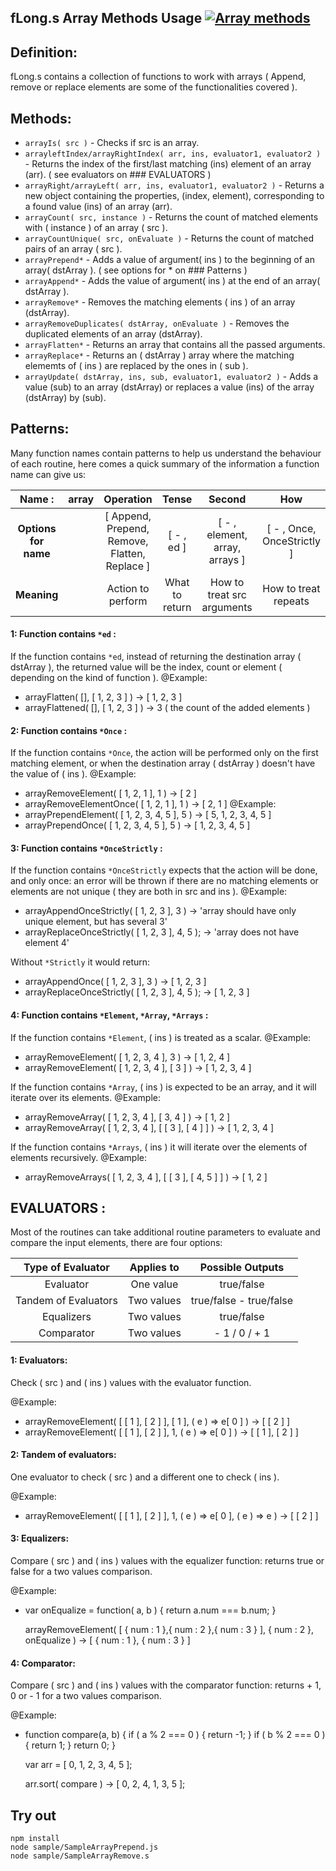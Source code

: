 ## fLong.s Array Methods Usage [![Array methods](https://travis-ci.org/Wandalen/wTools.svg?branch=master)](https://github.com/Wandalen/wTools/blob/master/out.debug/dwtools/abase/l0/fLong.s)


## Definition:

  fLong.s contains a collection of functions to work with arrays ( Append, remove or replace elements are some of the functionalities covered ).


## Methods:

  * `arrayIs( src )` - Checks if src is an array.
  * `arrayleftIndex/arrayRightIndex( arr, ins, evaluator1, evaluator2 )` - Returns the index of the first/last matching (ins) element of an array (arr).
    ( see evaluators on ### EVALUATORS )
  * `arrayRight/arrayLeft( arr, ins, evaluator1, evaluator2 )` - Returns a new object containing the properties, (index, element), corresponding to
    a found value (ins) of an array (arr).
  * `arrayCount( src, instance )` - Returns the count of matched elements with ( instance ) of an array ( src ).  
  * `arrayCountUnique( src, onEvaluate )` - Returns the count of matched pairs of an array ( src ).
  * `arrayPrepend*` - Adds a value of argument( ins ) to the beginning of an array( dstArray ).
    ( see options for * on ### Patterns )
  * `arrayAppend*` - Adds the value of argument( ins ) at the end of an array( dstArray ).
  * `arrayRemove*` - Removes the matching elements ( ins ) of an array (dstArray).
  * `arrayRemoveDuplicates( dstArray, onEvaluate )` - Removes the duplicated elements of an array (dstArray).
  * `arrayFlatten*` - Returns an array that contains all the passed arguments.
  * `arrayReplace*` - Returns an ( dstArray ) array where the matching elememts of ( ins ) are replaced by the ones in ( sub ).
  * `arrayUpdate( dstArray, ins, sub, evaluator1, evaluator2 )` - Adds a value (sub) to an array (dstArray) or replaces a value (ins) of the array (dstArray) by (sub).


## Patterns:

  Many function names contain patterns to help us understand the behaviour of each routine, here comes a quick summary of the information a function name can
  give us:

  | **Name :** | array | **Operation** | **Tense** | **Second** | **How** |
  | :---: | :---: | :---: | :---: | :---: | :---: |
  | **Options for name** | | [ Append, Prepend, Remove, Flatten, Replace ] | [ - , ed ] | [ - , element, array, arrays ] | [ - , Once, OnceStrictly ] |
  | **Meaning** | | Action to perform | What to return | How to treat src arguments | How to treat repeats |

#### 1: Function contains `*ed` :

  If the function contains `*ed`, instead of returning the destination array ( dstArray ), the returned value will be
  the index, count or element ( depending on the kind of function ).
  @Example:
  - arrayFlatten( [], [ 1, 2, 3 ] ) -> [ 1, 2, 3 ]
  - arrayFlattened( [], [ 1, 2, 3 ] ) -> 3 ( the count of the added elements )

#### 2: Function contains `*Once` :

  If the function contains `*Once`, the action will be performed only on the first matching element, or when
  the destination array ( dstArray ) doesn't have the value of ( ins ).
  @Example:
  - arrayRemoveElement( [ 1, 2, 1 ], 1 ) -> [ 2 ]
  - arrayRemoveElementOnce( [ 1, 2, 1 ], 1 ) -> [ 2, 1 ]
  @Example:
  - arrayPrependElement( [ 1, 2, 3, 4, 5 ], 5 ) -> [ 5, 1, 2, 3, 4, 5 ]
  - arrayPrependOnce( [ 1, 2, 3, 4, 5 ], 5 ) -> [ 1, 2, 3, 4, 5 ]

#### 3: Function contains `*OnceStrictly` :

  If the function contains `*OnceStrictly` expects that the action will be done, and only once: an error will be thrown if there are no matching elements or elements are not unique ( they are both in src and ins ).
  @Example:
  - arrayAppendOnceStrictly( [ 1, 2, 3 ], 3 ) -> 'array should have only unique element, but has several 3'
  - arrayReplaceOnceStrictly( [ 1, 2, 3 ], 4, 5 ); -> 'array does not have element 4'

  Without `*Strictly` it would return:
  - arrayAppendOnce( [ 1, 2, 3 ], 3 ) -> [ 1, 2, 3 ]
  - arrayReplaceOnceStrictly( [ 1, 2, 3 ], 4, 5 ); -> [ 1, 2, 3 ]

#### 4: Function contains `*Element`, `*Array`, `*Arrays` :

  If the function contains `*Element`, ( ins ) is treated as a scalar.
  @Example:
  - arrayRemoveElement( [ 1, 2, 3, 4 ], 3 ) -> [ 1, 2, 4 ]
  - arrayRemoveElement( [ 1, 2, 3, 4 ], [ 3 ] ) -> [ 1, 2, 3, 4 ]

  If the function contains `*Array`, ( ins ) is expected to be an array, and it will iterate over its elements.
  @Example:
  - arrayRemoveArray( [ 1, 2, 3, 4 ], [ 3, 4 ] ) -> [ 1, 2 ]
  - arrayRemoveArray( [ 1, 2, 3, 4 ], [ [ 3 ], [ 4 ] ] ) -> [ 1, 2, 3, 4 ]

  If the function contains `*Arrays`, ( ins ) it will iterate over the elements of elements recursively.
  @Example:
  - arrayRemoveArrays( [ 1, 2, 3, 4 ], [ [ 3 ], [ 4, 5 ] ] ) -> [ 1, 2 ]


## EVALUATORS :

  Most of the routines can take additional routine parameters to evaluate and compare the input elements, there are four options:

  | **Type of Evaluator** | **Applies to** | **Possible Outputs** |
  | :---: | :---: | :---: |
  | Evaluator | One value | true/false |
  | Tandem of Evaluators| Two values | true/false - true/false |
  | Equalizers | Two values | true/false |
  | Comparator | Two values | - 1 / 0 / + 1 |

#### 1: Evaluators:

  Check ( src ) and ( ins ) values with the evaluator function.  

  @Example:
  - arrayRemoveElement( [ [ 1 ], [ 2 ] ], [ 1 ], ( e ) => e[ 0 ] ) -> [ [ 2 ] ]
  - arrayRemoveElement( [ [ 1 ], [ 2 ] ], 1, ( e ) => e[ 0 ] ) -> [ [ 1 ], [ 2 ] ]

#### 2: Tandem of evaluators:

  One evaluator to check ( src ) and a different one to check ( ins ).

  @Example:
  - arrayRemoveElement( [ [ 1 ], [ 2 ] ], 1, ( e ) => e[ 0 ], ( e ) => e ) -> [ [ 2 ] ]

#### 3: Equalizers:

  Compare ( src ) and ( ins ) values with the equalizer function: returns true or false for a two values comparison.

  @Example:
  - var onEqualize = function( a, b )
    {
      return a.num === b.num;
    }

    arrayRemoveElement( [ { num : 1 },{ num : 2 },{ num : 3 } ], { num : 2 }, onEqualize ) -> [ { num : 1 }, { num : 3 } ]

#### 4: Comparator:

  Compare ( src ) and ( ins ) values with the comparator function: returns + 1, 0 or - 1 for a two values comparison.

  @Example:
  - function compare(a, b) {
      if ( a % 2 === 0 ) {
        return -1;
      }
      if ( b % 2 === 0 ) {
        return 1;
      }
      return 0;
    }

    var arr = [ 0, 1, 2, 3, 4, 5 ];

    arr.sort( compare ) -> [ 0, 2, 4, 1, 3, 5 ];


## Try out  

```
npm install
node sample/SampleArrayPrepend.js
node sample/SampleArrayRemove.s
```
